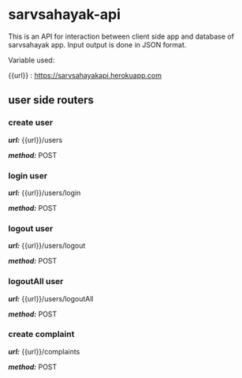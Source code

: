 # sarvsahayak-api
This is an API for interaction between client side app and database of sarvsahayak app. Input output is done in JSON format.

Variable used:

{{url}} : https://sarvsahayakapi.herokuapp.com

## user side routers

### create user

***url:*** {{url}}/users

***method:*** POST



### login user

***url:*** {{url}}/users/login

***method:*** POST



### logout user

***url:*** {{url}}/users/logout

***method:*** POST



### logoutAll user

***url:*** {{url}}/users/logoutAll

***method:*** POST



### create complaint

***url:*** {{url}}/complaints

***method:*** POST
